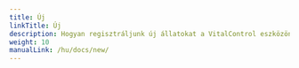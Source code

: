 ```yaml
---
title: Új
linkTitle: Új
description: Hogyan regisztráljunk új állatokat a VitalControl eszközön
weight: 10
manualLink: /hu/docs/new/
---
```

<script>
  window.location.href = "/hu/docs/new/";
</script>
